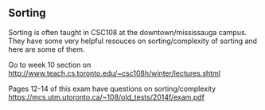 ## Sorting

Sorting is often taught in CSC108 at the downtown/mississauga campus. They have some very helpful resouces on sorting/complexity of sorting and here are some of them.

Go to week 10 section on  
http://www.teach.cs.toronto.edu/~csc108h/winter/lectures.shtml

Pages 12-14 of this exam have questions on sorting/complexity
https://mcs.utm.utoronto.ca/~108/old_tests/2014f/exam.pdf
